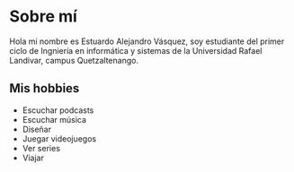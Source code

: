 # Sobre mí
Hola mi nombre es Estuardo Alejandro Vásquez, soy estudiante del primer ciclo de Ingniería en informática y sistemas de la Universidad Rafael Landivar, campus Quetzaltenango. 

## Mis hobbies
* Escuchar podcasts
* Escuchar música
* Diseñar
* Juegar videojuegos
* Ver series
* Viajar
